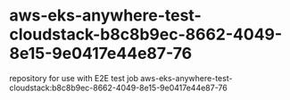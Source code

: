# aws-eks-anywhere-test-cloudstack-b8c8b9ec-8662-4049-8e15-9e0417e44e87-76
repository for use with E2E test job aws-eks-anywhere-test-cloudstack:b8c8b9ec-8662-4049-8e15-9e0417e44e87-76
